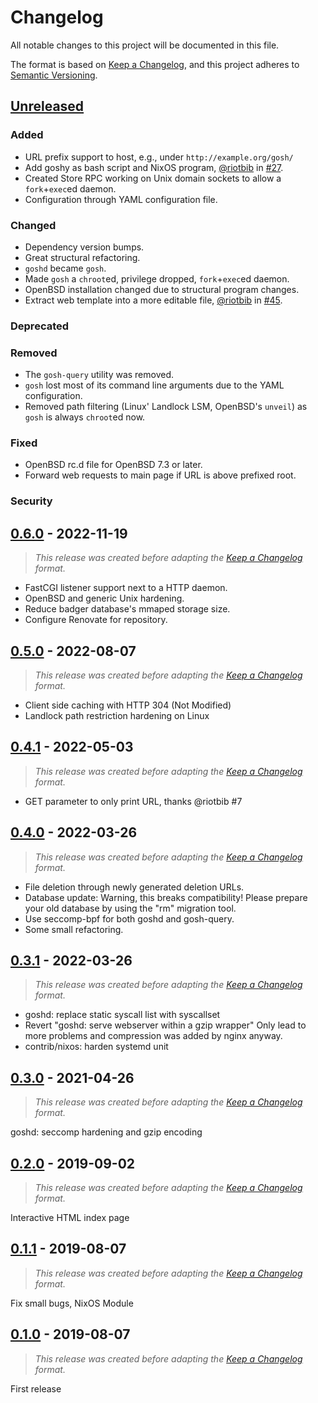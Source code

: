 # Changelog
All notable changes to this project will be documented in this file.

The format is based on [Keep a Changelog][keep-a-changelog], and this project adheres to [Semantic Versioning][semantic-versioning].

<!--
Please keep the text width at 72 chars for easy copying into git tags.


Types of changes:

- Added       for new features.
- Changed     for changes in existing functionality.
- Deprecated  for soon-to-be removed features.
- Removed     for now removed features.
- Fixed       for any bug fixes.
- Security    in case of vulnerabilities
-->

## [Unreleased]
### Added
- URL prefix support to host, e.g., under `http://example.org/gosh/`
- Add goshy as bash script and NixOS program, [@riotbib](https://github.com/riotbib) in [#27](https://github.com/oxzi/gosh/pull/27).
- Created Store RPC working on Unix domain sockets to allow a `fork`+`exec`ed daemon.
- Configuration through YAML configuration file.

### Changed
- Dependency version bumps.
- Great structural refactoring.
- `goshd` became `gosh`.
- Made `gosh` a `chroot`ed, privilege dropped, `fork`+`exec`ed daemon.
- OpenBSD installation changed due to structural program changes.
- Extract web template into a more editable file, [@riotbib](https://github.com/riotbib) in [#45](https://github.com/oxzi/gosh/pull/45).

### Deprecated
### Removed
- The `gosh-query` utility was removed.
- `gosh` lost most of its command line arguments due to the YAML configuration.
- Removed path filtering (Linux' Landlock LSM, OpenBSD's `unveil`) as `gosh` is always `chroot`ed now.

### Fixed
- OpenBSD rc.d file for OpenBSD 7.3 or later.
- Forward web requests to main page if URL is above prefixed root.

### Security


## [0.6.0] - 2022-11-19
> _This release was created before adapting the [Keep a Changelog][keep-a-changelog] format._

- FastCGI listener support next to a HTTP daemon.
- OpenBSD and generic Unix hardening.
- Reduce badger database's mmaped storage size.
- Configure Renovate for repository.


## [0.5.0] - 2022-08-07
> _This release was created before adapting the [Keep a Changelog][keep-a-changelog] format._

- Client side caching with HTTP 304 (Not Modified)
- Landlock path restriction hardening on Linux


## [0.4.1] - 2022-05-03
> _This release was created before adapting the [Keep a Changelog][keep-a-changelog] format._

- GET parameter to only print URL, thanks @riotbib #7


## [0.4.0] - 2022-03-26
> _This release was created before adapting the [Keep a Changelog][keep-a-changelog] format._

- File deletion through newly generated deletion URLs.
- Database update: Warning, this breaks compatibility! Please prepare
  your old database by using the "rm" migration tool.
- Use seccomp-bpf for both goshd and gosh-query.
- Some small refactoring.


## [0.3.1] - 2022-03-26
> _This release was created before adapting the [Keep a Changelog][keep-a-changelog] format._

- goshd: replace static syscall list with syscallset
- Revert "goshd: serve webserver within a gzip wrapper"
  Only lead to more problems and compression was added by nginx anyway.
- contrib/nixos: harden systemd unit


## [0.3.0] - 2021-04-26
> _This release was created before adapting the [Keep a Changelog][keep-a-changelog] format._

goshd: seccomp hardening and gzip encoding


## [0.2.0] - 2019-09-02
> _This release was created before adapting the [Keep a Changelog][keep-a-changelog] format._

Interactive HTML index page


## [0.1.1] - 2019-08-07
> _This release was created before adapting the [Keep a Changelog][keep-a-changelog] format._

Fix small bugs, NixOS Module


## [0.1.0] - 2019-08-07
> _This release was created before adapting the [Keep a Changelog][keep-a-changelog] format._

First release


[keep-a-changelog]: https://keepachangelog.com/en/1.1.0/
[semantic-versioning]: https://semver.org/spec/v2.0.0.html

[0.1.0]: https://github.com/oxzi/gosh/releases/tag/v0.1.0
[0.1.1]: https://github.com/oxzi/gosh/compare/v0.1.0...v0.1.1
[0.2.0]: https://github.com/oxzi/gosh/compare/v0.1.1...v0.2.0
[0.3.0]: https://github.com/oxzi/gosh/compare/v0.2.0...v0.3.0
[0.3.1]: https://github.com/oxzi/gosh/compare/v0.3.0...v0.3.1
[0.4.0]: https://github.com/oxzi/gosh/compare/v0.3.1...v0.4.0
[0.4.1]: https://github.com/oxzi/gosh/compare/v0.4.0...v0.4.1
[0.5.0]: https://github.com/oxzi/gosh/compare/v0.4.1...v0.5.0
[0.6.0]: https://github.com/oxzi/gosh/compare/v0.5.0...v0.6.0
[Unreleased]: https://github.com/oxzi/gosh/compare/v0.6.0...main
